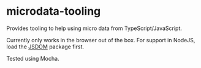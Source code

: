 # microdata-tooling

Provides tooling to help using micro data from TypeScript/JavaScript.

Currently only works in the browser out of the box. For support in NodeJS, load the [JSDOM](https://github.com/jsdom/jsdom) package first.

Tested using Mocha.
